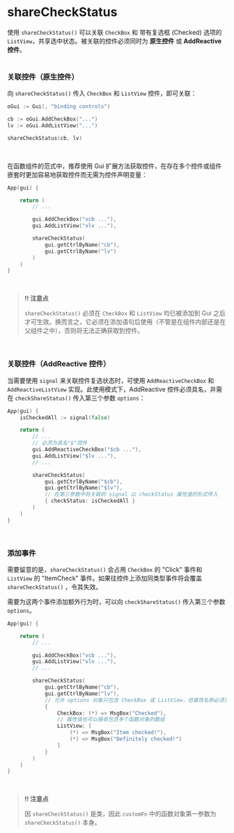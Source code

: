 # shareCheckStatus

使用 `shareCheckStatus()` 可以关联 `CheckBox` 和 带有复选框 (Checked) 选项的 `ListView`，共享选中状态。被关联的控件必须同时为 **原生控件** 或 **AddReactive 控件**。
<br>
<br>

### 关联控件（原生控件）

向 `shareCheckStatus()` 传入 `CheckBox` 和 `ListView` 控件，即可关联：

```go
oGui := Gui(, "binding controls")

cb := oGui.AddCheckBox("...")
lv := oGui.AddListView("...")

shareCheckStatus(cb, lv)
```

<br>

在函数组件的范式中，推荐使用 Gui 扩展方法获取控件，在存在多个控件或组件嵌套时更加容易地获取控件而无需为控件声明变量：

```go
App(gui) {

    return (
        // ...

        gui.AddCheckBox("vcb ..."),
        gui.AddListView("vlv ..."),

        shareCheckStatus(
            gui.getCtrlByName("cb"),
            gui.getCtrlByName("lv")
        )
    )
}
```

<br>

> **‼️ 注意点**
>
> `shareCheckStatus()` 必须在 `CheckBox` 和 `ListView` 均已被添加到 Gui 之后才可生效。换而言之，它必须在添加语句后使用（不管是在组件内部还是在父组件之中），否则将无法正确获取到控件。

<br>

### 关联控件（AddReactive 控件）

当需要使用 `signal` 来关联控件复选状态时，可使用 `AddReactiveCheckBox` 和 `AddReactiveListView` 实现。此使用模式下，AddReactive 控件必须具名，并需在 `checkShareStatus()` 传入第三个参数 `options`：

```go
App(gui) {
    isCheckedAll := signal(false)

    return (
        // ...
        // 必须为具名"$"控件
        gui.AddReactiveCheckBox("$cb ..."),
        gui.AddListView("$lv ..."),
        // ...

        shareCheckStatus(
            gui.getCtrlByName("$cb"),
            gui.getCtrlByName("$lv"),
            // 在第三参数中将关联的 signal 以 checkStatus 属性值的形式传入
            { checkStatus: isCheckedAll }
        )
    )
}
```

<br>

### 添加事件

需要留意的是，`shareCheckStatus()` 会占用 `CheckBox` 的 "Click" 事件和 `ListView` 的 "ItemCheck" 事件。如果往控件上添加同类型事件将会覆盖 `shareCheckStatus()` ，令其失效。

需要为这两个事件添加额外行为时，可以向 `checkShareStatus()` 传入第三个参数 `options`。

```go
App(gui) {

    return (
        // ...

        gui.AddCheckBox("vcb ..."),
        gui.AddListView("vlv ..."),
        // ...

        shareCheckStatus(
            gui.getCtrlByName("cb"),
            gui.getCtrlByName("lv"),
            // 允许 options 对象只包含 CheckBox 或 ListView，但属性名称必须为 CheckBox、ListView。
            {
                CheckBox: (*) => MsgBox("Checked"),
                // 属性值也可以接收包含多个函数对象的数组
                ListView: [
                    (*) => MsgBox("Item checked!"),
                    (*) => MsgBox("Definitely checked!")
                ]
            }
        )
    )
}

```

<br>

> **‼️ 注意点**
>
> 因 `shareCheckStatus()` 是类，因此 `customFn` 中的函数对象第一参数为 `shareCheckStatus()` 本身。
